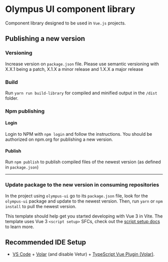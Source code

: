 # Olympus UI component library

Component library designed to be used in `Vue.js` projects.

## Publishing a new version

### Versioning

Increase version on `package.json` file. Please use semantic versioning with X.X.1 being a patch, X.1.X a minor release and 1.X.X a major release

### Build

Run `yarn run build-library` for compiled and minified output in the `/dist` folder.

### Npm publishing

#### Login

Login to NPM with `npm login` and follow the instructions. You should be authorized on npm.org for publishing a new version.

#### Publish

Run `npm publish` to publish compiled files of the newest version (as defined in `package.json`)

----------------------------------------

### Update package to the new version in consuming repositories

In the project using `olympus-ui` go to its `package.json` file, look for the `olympus-ui` package and update to the newest version.
Then, run `yarn` or `npm install` to pull the newest version.

This template should help get you started developing with Vue 3 in Vite. The template uses Vue 3 `<script setup>` SFCs, check out the [script setup docs](https://v3.vuejs.org/api/sfc-script-setup.html#sfc-script-setup) to learn more.

## Recommended IDE Setup

- [VS Code](https://code.visualstudio.com/) + [Volar](https://marketplace.visualstudio.com/items?itemName=Vue.volar) (and disable Vetur) + [TypeScript Vue Plugin (Volar)](https://marketplace.visualstudio.com/items?itemName=Vue.vscode-typescript-vue-plugin).
